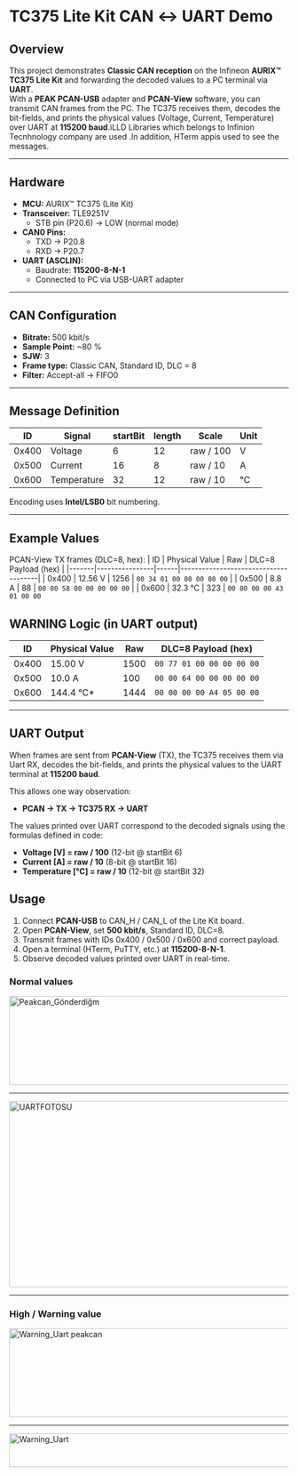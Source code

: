 # TC375 Lite Kit CAN ↔ UART Demo

## Overview
This project demonstrates **Classic CAN reception** on the Infineon **AURIX™ TC375 Lite Kit** and forwarding the decoded values to a PC terminal via **UART**.  
With a **PEAK PCAN-USB** adapter and **PCAN-View** software, you can transmit CAN frames from the PC. The TC375 receives them, decodes the bit-fields, and prints the physical values (Voltage, Current, Temperature) over UART at **115200 baud**.iLLD Libraries which belongs to Infinion Tecnhnology company  are used .In addition, HTerm  appis used to see the messages.

---

## Hardware
- **MCU:** AURIX™ TC375 (Lite Kit)
- **Transceiver:** TLE9251V
  - STB pin (P20.6) → LOW (normal mode)
- **CAN0 Pins:**
  - TXD → P20.8
  - RXD → P20.7
- **UART (ASCLIN):**
  - Baudrate: **115200-8-N-1**
  - Connected to PC via USB-UART adapter 

---

## CAN Configuration
- **Bitrate:** 500 kbit/s  
- **Sample Point:** ~80 %  
- **SJW:** 3  
- **Frame type:** Classic CAN, Standard ID, DLC = 8  
- **Filter:** Accept-all → FIFO0  

---

## Message Definition
| ID    | Signal     | startBit | length | Scale       | Unit |
|-------|------------|----------|--------|-------------|------|
| 0x400 | Voltage    | 6        | 12     | raw / 100   | V    |
| 0x500 | Current    | 16       | 8      | raw / 10    | A    |
| 0x600 | Temperature| 32       | 12     | raw / 10    | °C   |

Encoding uses **Intel/LSB0** bit numbering.

---

## Example Values
PCAN-View TX frames (DLC=8, hex):
| ID    | Physical Value | Raw  | DLC=8 Payload (hex)                  |
|-------|----------------|------|--------------------------------------|
| 0x400 | 12.56 V        | 1256 | `00 34 01 00 00 00 00 00`            |
| 0x500 | 8.8 A          | 88   | `00 00 58 00 00 00 00 00`            |
| 0x600 | 32.3 °C        | 323  | `00 00 00 00 43 01 00 00`
## WARNING Logic (in UART output)

| ID    | Physical Value | Raw   | DLC=8 Payload (hex)                  |
|-------|----------------|-------|--------------------------------------|
| 0x400 | 15.00 V        | 1500  | `00 77 01 00 00 00 00 00`            |
| 0x500 | 10.0 A         | 100   | `00 00 64 00 00 00 00 00`            |
| 0x600 | 144.4 °C*      | 1444  | `00 00 00 00 A4 05 00 00`  
---

## UART Output
When frames are sent from **PCAN-View** (TX), the TC375 receives them via Uart RX, decodes the bit-fields, and prints the physical values to the UART terminal at **115200 baud**.  

This allows one way observation:  
- **PCAN → TX → TC375 RX → UART**  

The values printed over UART correspond to the decoded signals using the formulas defined in code:  
- **Voltage [V] = raw / 100** (12-bit @ startBit 6)  
- **Current [A] = raw / 10** (8-bit @ startBit 16)  
- **Temperature [°C] = raw / 10** (12-bit @ startBit 32)  
## Usage
1. Connect **PCAN-USB** to CAN_H / CAN_L of the Lite Kit board.  
2. Open **PCAN-View**, set **500 kbit/s**, Standard ID, DLC=8.  
3. Transmit frames with IDs 0x400 / 0x500 / 0x600 and correct payload.  
4. Open a terminal (HTerm, PuTTY, etc.) at **115200-8-N-1**.  
5. Observe decoded values printed over UART in real-time.
### Normal values
<img width="965" height="160" alt="Peakcan_Gönderdiğm" src="https://github.com/user-attachments/assets/d1586c65-222a-4fc7-b406-b14efc785af7" />

---

<img width="1906" height="335" alt="UARTFOTOSU" src="https://github.com/user-attachments/assets/657c9089-d63d-4659-80e6-e4c0a1a9f4d6" />

---

### High / Warning value

<img width="967" height="160" alt="Warning_Uart peakcan" src="https://github.com/user-attachments/assets/455e4938-64ae-46d0-86ba-e5ae3b3c1c86" />

---

<img width="653" height="61" alt="Warning_Uart" src="https://github.com/user-attachments/assets/6e2e4197-ebd6-49e7-8e5e-8469b77ec591" />


